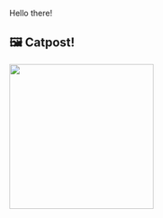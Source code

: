 Hello there!



## 🖼️ Catpost!

<sub>
    <img src="https://cdn2.thecatapi.com/images/MTUzMTgxMw.jpg" height="256">
</sub>

